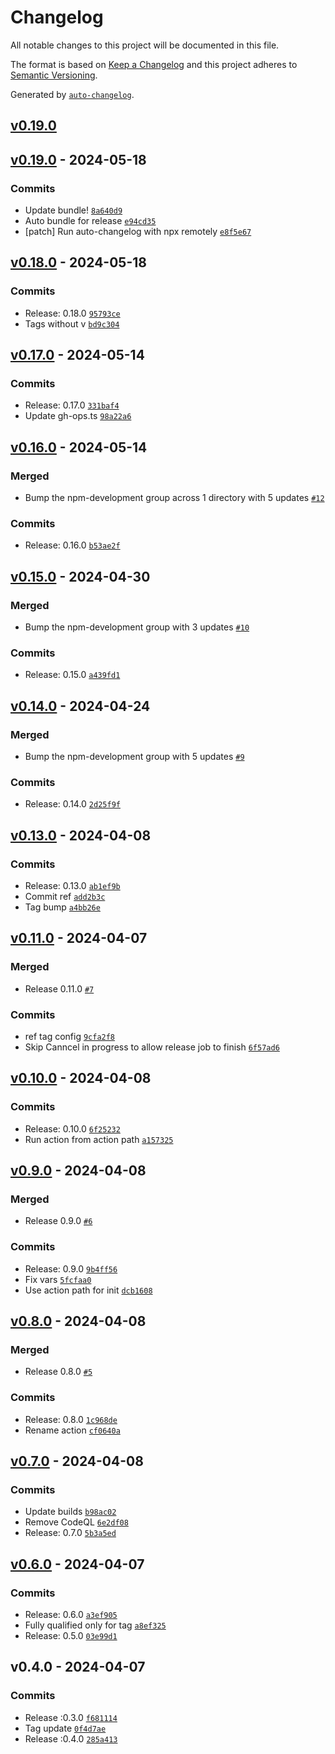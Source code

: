 # Changelog

All notable changes to this project will be documented in this file.

The format is based on [Keep a Changelog](https://keepachangelog.com/en/1.0.0/)
and this project adheres to [Semantic Versioning](https://semver.org/spec/v2.0.0.html).

Generated by [`auto-changelog`](https://github.com/CookPete/auto-changelog).

## [v0.19.0](https://github.com/talview/release-action/compare/v0.19.0...v0.19.0)

## [v0.19.0](https://github.com/talview/release-action/compare/v0.18.0...v0.19.0) - 2024-05-18

### Commits

- Update bundle! [`8a640d9`](https://github.com/talview/release-action/commit/8a640d913ab6710b3e1d72636026a5e6d35aa26f)
- Auto bundle for release [`e94cd35`](https://github.com/talview/release-action/commit/e94cd3518dcd6c270263f945e9e5b6fdf21031e2)
- [patch] Run auto-changelog with npx remotely [`e8f5e67`](https://github.com/talview/release-action/commit/e8f5e67e0710ba8ea030ae7d8461f4649be30e2e)

## [v0.18.0](https://github.com/talview/release-action/compare/v0.17.0...v0.18.0) - 2024-05-18

### Commits

- Release: 0.18.0 [`95793ce`](https://github.com/talview/release-action/commit/95793cec81f99f2d6787a0e6d633955fa97b75c3)
- Tags without v [`bd9c304`](https://github.com/talview/release-action/commit/bd9c30456ec0587ce7eb69696a6a105a4904cb35)

## [v0.17.0](https://github.com/talview/release-action/compare/v0.16.0...v0.17.0) - 2024-05-14

### Commits

- Release: 0.17.0 [`331baf4`](https://github.com/talview/release-action/commit/331baf46310ca2e9745f542997cb3c3f35f96dfe)
- Update gh-ops.ts [`98a22a6`](https://github.com/talview/release-action/commit/98a22a6a86d73c7bb91b0101c4bea8d0d98e0c8d)

## [v0.16.0](https://github.com/talview/release-action/compare/v0.15.0...v0.16.0) - 2024-05-14

### Merged

- Bump the npm-development group across 1 directory with 5 updates [`#12`](https://github.com/talview/release-action/pull/12)

### Commits

- Release: 0.16.0 [`b53ae2f`](https://github.com/talview/release-action/commit/b53ae2f562930012eeaddde7249c584935583d5d)

## [v0.15.0](https://github.com/talview/release-action/compare/v0.14.0...v0.15.0) - 2024-04-30

### Merged

- Bump the npm-development group with 3 updates [`#10`](https://github.com/talview/release-action/pull/10)

### Commits

- Release: 0.15.0 [`a439fd1`](https://github.com/talview/release-action/commit/a439fd1ebc426a6c8e4ef4a149068c82ec32a4cc)

## [v0.14.0](https://github.com/talview/release-action/compare/v0.13.0...v0.14.0) - 2024-04-24

### Merged

- Bump the npm-development group with 5 updates [`#9`](https://github.com/talview/release-action/pull/9)

### Commits

- Release: 0.14.0 [`2d25f9f`](https://github.com/talview/release-action/commit/2d25f9f5915a919d10e27121ebac01835b31ee88)

## [v0.13.0](https://github.com/talview/release-action/compare/v0.11.0...v0.13.0) - 2024-04-08

### Commits

- Release: 0.13.0 [`ab1ef9b`](https://github.com/talview/release-action/commit/ab1ef9bfe185363ab41bf55436feaf75d61f6632)
- Commit ref [`add2b3c`](https://github.com/talview/release-action/commit/add2b3c3ce80529f51e6dd434788f17a57c8a1e7)
- Tag bump [`a4bb26e`](https://github.com/talview/release-action/commit/a4bb26e8542e7921c3e7d84a61f0fc9dc98c18e7)

## [v0.11.0](https://github.com/talview/release-action/compare/v0.10.0...v0.11.0) - 2024-04-07

### Merged

- Release 0.11.0 [`#7`](https://github.com/talview/release-action/pull/7)

### Commits

- ref tag config [`9cfa2f8`](https://github.com/talview/release-action/commit/9cfa2f8d4bda8b0680e866bfcb6c717e3cef0045)
- Skip Canncel in progress to allow release job to finish [`6f57ad6`](https://github.com/talview/release-action/commit/6f57ad6af16a867269dd55facc5bf181073b692d)

## [v0.10.0](https://github.com/talview/release-action/compare/v0.9.0...v0.10.0) - 2024-04-08

### Commits

- Release: 0.10.0 [`6f25232`](https://github.com/talview/release-action/commit/6f252325e37d82e6324456661763f9be6f2c0e34)
- Run action from action path [`a157325`](https://github.com/talview/release-action/commit/a157325b600bfea175b6b58ae2108c372777ad06)

## [v0.9.0](https://github.com/talview/release-action/compare/v0.8.0...v0.9.0) - 2024-04-08

### Merged

- Release 0.9.0 [`#6`](https://github.com/talview/release-action/pull/6)

### Commits

- Release: 0.9.0 [`9b4ff56`](https://github.com/talview/release-action/commit/9b4ff5668618484dd9ff7a31a6c762f43a91e563)
- Fix vars [`5fcfaa0`](https://github.com/talview/release-action/commit/5fcfaa0279668e6f095de531e5630173bde5200d)
- Use action path for init [`dcb1608`](https://github.com/talview/release-action/commit/dcb1608575f6b0f16025b8f78d061e9aa5c1f24c)

## [v0.8.0](https://github.com/talview/release-action/compare/v0.7.0...v0.8.0) - 2024-04-08

### Merged

- Release 0.8.0 [`#5`](https://github.com/talview/release-action/pull/5)

### Commits

- Release: 0.8.0 [`1c968de`](https://github.com/talview/release-action/commit/1c968dededb4be884d72769956a6ae590bdebe31)
- Rename action [`cf0640a`](https://github.com/talview/release-action/commit/cf0640aa842a734938f6a6152915505f3b404841)

## [v0.7.0](https://github.com/talview/release-action/compare/v0.6.0...v0.7.0) - 2024-04-08

### Commits

- Update builds [`b98ac02`](https://github.com/talview/release-action/commit/b98ac02380f1767203614b6af67b242c2446b176)
- Remove CodeQL [`6e2df08`](https://github.com/talview/release-action/commit/6e2df08a7c1593d1de3b0b320333713cf52f4325)
- Release: 0.7.0 [`5b3a5ed`](https://github.com/talview/release-action/commit/5b3a5edb9491db2cf09a25c0d2fc52b5981cf135)

## [v0.6.0](https://github.com/talview/release-action/compare/v0.4.0...v0.6.0) - 2024-04-07

### Commits

- Release: 0.6.0 [`a3ef905`](https://github.com/talview/release-action/commit/a3ef905642109be35c34f867a756e4e7da4ecc37)
- Fully qualified only for tag [`a8ef325`](https://github.com/talview/release-action/commit/a8ef325bf86cbcba46c9227a6d947ab115401714)
- Release: 0.5.0 [`03e99d1`](https://github.com/talview/release-action/commit/03e99d16a0b8c834bedce4cb7b62d25bc509e54f)

## v0.4.0 - 2024-04-07

### Commits

- Release :0.3.0 [`f681114`](https://github.com/talview/release-action/commit/f681114719f8f86ad1267d3f0d2837d8cd50d7b5)
- Tag update [`0f4d7ae`](https://github.com/talview/release-action/commit/0f4d7ae369046ded892f70ae3903ecbfab651e17)
- Release :0.4.0 [`285a413`](https://github.com/talview/release-action/commit/285a413a6ed441f7ffc1b16141f8650f20150612)
